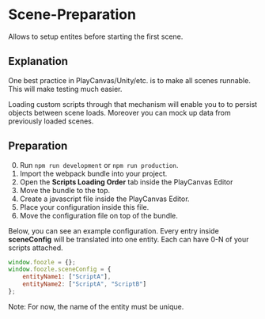 # Scene-Preparation

Allows to setup entites before starting the first scene.

## Explanation

One best practice in PlayCanvas/Unity/etc. is to make all scenes runnable.
This will make testing much easier.

Loading custom scripts through that mechanism will enable you to to persist objects between scene loads. Moreover you can mock up data from previously loaded scenes.

## Preparation

0. Run `npm run development` or `npm run production`.
1. Import the webpack bundle into your project.
2. Open the **Scripts Loading Order** tab inside the PlayCanvas Editor
3. Move the bundle to the top.
4. Create a javascript file inside the PlayCanvas Editor.
5. Place your configuration inside this file.
6. Move the configuration file on top of the bundle.

Below, you can see an example configuration.
Every entry inside **sceneConfig** will be translated into one entity.
Each can have 0-N of your scripts attached.

```javascript
window.foozle = {};
window.foozle.sceneConfig = {
    entityName1: ["ScriptA"],
    entityName2: ["ScriptA", "ScriptB"]
};
```

Note: For now, the name of the entity must be unique.
